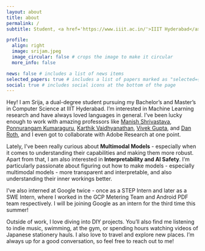 ```yaml
---
layout: about
title: about
permalink: /
subtitle: Student, <a href='https://www.iiit.ac.in/'>IIIT Hyderabad</a>

profile:
  align: right
  image: srijam.jpeg
  image_circular: false # crops the image to make it circular
  more_info: false

news: false # includes a list of news items
selected_papers: true # includes a list of papers marked as "selected={true}"
social: true # includes social icons at the bottom of the page
---
```

Hey! I am Srija, a dual-degree student pursuing my Bachelor’s and Master’s in Computer Science at IIIT Hyderabad. I’m interested in Machine Learning research and have always loved languages in general. I’ve been lucky enough to work with amazing professors like [Manish Shrivastava](https://iiit.ac.in/publications/~m.shrivastava), [Ponnurangam Kumaraguru](https://www.linkedin.com/in/ponguru/), [Karthik Vaidhyanathan](https://karthikvaidhyanathan.com/), [Vivek Gupta](https://vgupta123.github.io/), and [Dan Roth](https://www.cis.upenn.edu/~danroth/), and I even got to collaborate with Adobe Research at one point.

Lately, I’ve been really curious about **Multimodal Models** - especially when it comes to understanding their capabilities and making them more robust. Apart from that, I am also interested in **Interpretability and AI Safety**. I’m particularly passionate about figuring out how to make models - especially multimodal models - more transparent and interpretable, and also understanding their inner workings better.

I’ve also interned at Google twice - once as a STEP Intern and later as a SWE Intern, where I worked in the GCP Metering Team and Android PDF team respectively. I will be joining Google as an intern for the third time this summer!

Outside of work, I love diving into DIY projects. You’ll also find me listening to indie music, swimming, at the gym, or spending hours watching videos of Japanese stationery hauls. I also love to travel and explore new places. I’m always up for a good conversation, so feel free to reach out to me!